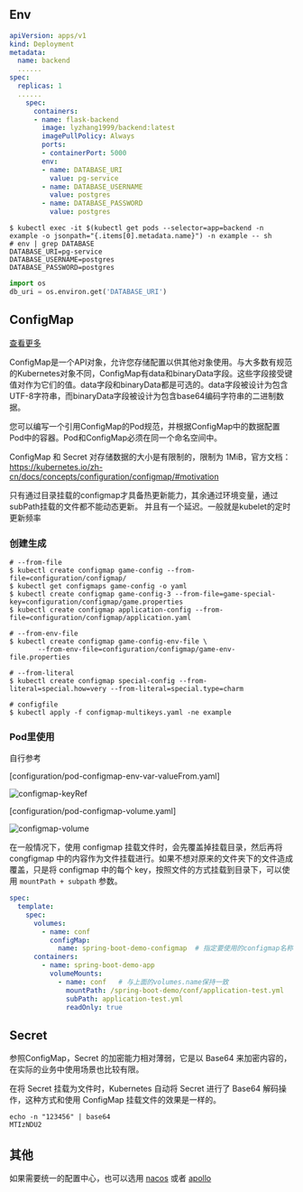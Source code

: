 ## Env

```yaml
apiVersion: apps/v1
kind: Deployment
metadata:
  name: backend
  ......
spec:
  replicas: 1
  ......
    spec:
      containers:
      - name: flask-backend
        image: lyzhang1999/backend:latest
        imagePullPolicy: Always
        ports:
        - containerPort: 5000
        env:
        - name: DATABASE_URI
          value: pg-service
        - name: DATABASE_USERNAME
          value: postgres
        - name: DATABASE_PASSWORD
          value: postgres
```

```shell
$ kubectl exec -it $(kubectl get pods --selector=app=backend -n example -o jsonpath="{.items[0].metadata.name}") -n example -- sh
# env | grep DATABASE
DATABASE_URI=pg-service
DATABASE_USERNAME=postgres
DATABASE_PASSWORD=postgres
```

```python
import os
db_uri = os.environ.get('DATABASE_URI')
```

## ConfigMap

[查看更多](https://kubernetes.io/zh-cn/docs/tasks/configure-pod-container/configure-pod-configmap)

ConfigMap是一个API对象，允许您存储配置以供其他对象使用。与大多数有规范的Kubernetes对象不同，ConfigMap有data和binaryData字段。这些字段接受键值对作为它们的值。data字段和binaryData都是可选的。data字段被设计为包含UTF-8字符串，而binaryData字段被设计为包含base64编码字符串的二进制数据。

您可以编写一个引用ConfigMap的Pod规范，并根据ConfigMap中的数据配置Pod中的容器。Pod和ConfigMap必须在同一个命名空间中。

ConfigMap 和 Secret 对存储数据的大小是有限制的，限制为 1MiB，官方文档：https://kubernetes.io/zh-cn/docs/concepts/configuration/configmap/#motivation

只有通过目录挂载的configmap才具备热更新能力，其余通过环境变量，通过subPath挂载的文件都不能动态更新。 并且有一个延迟。一般就是kubelet的定时更新频率

### 创建生成

```shell
# --from-file
$ kubectl create configmap game-config --from-file=configuration/configmap/
$ kubectl get configmaps game-config -o yaml
$ kubectl create configmap game-config-3 --from-file=game-special-key=configuration/configmap/game.properties
$ kubectl create configmap application-config --from-file=configuration/configmap/application.yaml

# --from-env-file
$ kubectl create configmap game-config-env-file \
       --from-env-file=configuration/configmap/game-env-file.properties

# --from-literal
$ kubectl create configmap special-config --from-literal=special.how=very --from-literal=special.type=charm

# configfile
$ kubectl apply -f configmap-multikeys.yaml -ne example
```

### Pod里使用

自行参考

[configuration/pod-configmap-env-var-valueFrom.yaml]

![configmap-keyRef](https://raw.githubusercontent.com/jianchengwang/todo-cloudnative/main/4.k8s/configmap-keyRef.webp)

[configuration/pod-configmap-volume.yaml]

![configmap-volume](https://raw.githubusercontent.com/jianchengwang/todo-cloudnative/main/4.k8s/configmap-volume.webp)

在一般情况下，使用 configmap 挂载文件时，会先覆盖掉挂载目录，然后再将 congfigmap 中的内容作为文件挂载进行。如果不想对原来的文件夹下的文件造成覆盖，只是将 configmap 中的每个 key，按照文件的方式挂载到目录下，可以使用 `mountPath + subpath` 参数。

```yaml
spec:
  template:
    spec:
      volumes:
        - name: conf
          configMap:
            name: spring-boot-demo-configmap  # 指定要使用的configmap名称
      containers:
        - name: spring-boot-demo-app
          volumeMounts:
            - name: conf   # 与上面的volumes.name保持一致
              mountPath: /spring-boot-demo/conf/application-test.yml
              subPath: application-test.yml
              readOnly: true
```

## Secret

参照ConfigMap，Secret 的加密能力相对薄弱，它是以 Base64 来加密内容的，在实际的业务中使用场景也比较有限。

在将 Secret 挂载为文件时，Kubernetes 自动将 Secret 进行了 Base64 解码操作，这种方式和使用 ConfigMap 挂载文件的效果是一样的。

```shell
echo -n "123456" | base64
MTIzNDU2
```

## 其他

如果需要统一的配置中心，也可以选用 [nacos](https://github.com/alibaba/nacos) 或者 [apollo](https://github.com/apolloconfig/apollo/)